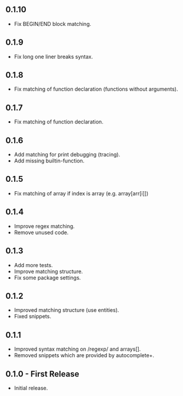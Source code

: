 ## 0.1.10
* Fix BEGIN/END block matching.


## 0.1.9
* Fix long one liner breaks syntax.


## 0.1.8
* Fix matching of function declaration (functions without arguments).


## 0.1.7
* Fix matching of function declaration.


## 0.1.6
* Add matching for print debugging (tracing).
* Add missing builtin-function.


## 0.1.5
* Fix matching of array if index is array (e.g. array[arr[i]])


## 0.1.4
* Improve regex matching.
* Remove unused code.


## 0.1.3
* Add more tests.
* Improve matching structure.
* Fix some package settings.


## 0.1.2
* Improved matching structure (use entities).
* Fixed snippets.


## 0.1.1
* Improved syntax matching on /regexp/ and arrays[].
* Removed snippets which are provided by autocomplete+.


## 0.1.0 - First Release
* Initial release.
